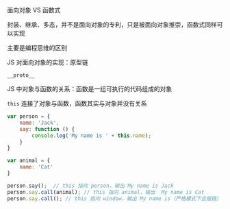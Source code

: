 面向对象 VS 函数式

封装、继承、多态，并不是面向对象的专利，只是被面向对象推崇，函数式同样可以实现

主要是编程思维的区别

JS 对面向对象的实现：原型链

`__proto__`

JS 中对象与函数的关系：函数是一组可执行的代码组成的对象

`this` 连接了对象与函数，函数其实与对象并没有关系

```javascript
var person = {
    name: 'Jack',
    say: function () {
        console.log('My name is ' + this.name);
    }
}

var animal = {
    name: 'Cat'
}

person.say();  // this 指向 person，输出 My name is Jack
person.say.call(animal); // this 指向 animal，输出  My name is Cat
person.say.call(); // this 指向 window，输出 My name is（严格模式下会报错）
```
